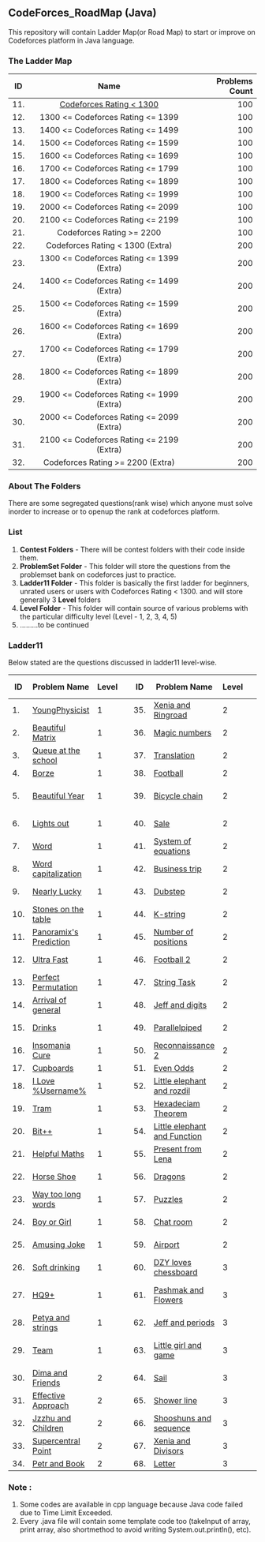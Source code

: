 ## CodeForces_RoadMap (Java)
This repository will contain Ladder Map(or Road Map) to start or improve on Codeforces platform in Java language.

### The Ladder Map 

<center>
  
| ID  |  Name                                       |   Problems Count  |
| ----|:-------------------------------------------:|------------------:|
| 11. |  [Codeforces Rating < 1300](#Ladder11)	    |      100          |            
| 12. |  1300 <= Codeforces Rating <= 1399          |      100          |
| 13. |  1400 <= Codeforces Rating <= 1499          |      100          |
| 14. |  1500 <= Codeforces Rating <= 1599          |      100          |
| 15. |  1600 <= Codeforces Rating <= 1699          |      100          |
| 16. |  1700 <= Codeforces Rating <= 1799          |      100          |
| 17. |  1800 <= Codeforces Rating <= 1899          |      100          |
| 18. |  1900 <= Codeforces Rating <= 1999          |      100          |
| 19. |  2000 <= Codeforces Rating <= 2099          |      100          |
| 20. |  2100 <= Codeforces Rating <= 2199          |      100          |
| 21. |  Codeforces Rating >= 2200                  |      100          |
| 22. |  Codeforces Rating < 1300 (Extra)           |      200          |
| 23. |  1300 <= Codeforces Rating <= 1399 (Extra)  |      200          |
| 24. |  1400 <= Codeforces Rating <= 1499 (Extra)  |      200          |
| 25. |  1500 <= Codeforces Rating <= 1599 (Extra)  |      200          |
| 26. |  1600 <= Codeforces Rating <= 1699 (Extra)  |      200          |
| 27. |  1700 <= Codeforces Rating <= 1799 (Extra)  |      200          |
| 28. |  1800 <= Codeforces Rating <= 1899 (Extra)  |      200          |
| 29. |  1900 <= Codeforces Rating <= 1999 (Extra)  |      200          |
| 30. |  2000 <= Codeforces Rating <= 2099 (Extra)  |      200          |
| 31. |  2100 <= Codeforces Rating <= 2199 (Extra)  |      200          |
| 32. |  Codeforces Rating >= 2200 (Extra)          |      200          |

</center>

### About The Folders
There are some segregated questions(rank wise) which anyone must solve inorder to increase or to openup the rank at codeforces platform.

### List 
1. __Contest Folders__ - There will be contest folders with their code inside them.
2. __ProblemSet Folder__ - This folder will store the questions from the problemset bank on codeforces just to practice.
3. __Ladder11 Folder__ - This folder is basically the first ladder for beginners, unrated users or users with Codeforces Rating < 1300. and will store generally 3 __Level__ folders
4. __Level Folder__ - This folder will contain source of various problems with the particular difficulty level (Level - 1, 2, 3, 4, 5)
5. .........to be continued

### Ladder11
Below stated are the questions discussed in ladder11 level-wise.

|  ID | Problem Name   |  Level |  | ID | Problem Name | Level | | ID | Problem Name | Level
|---|---|---|---|---|---|---|---|---|---|---|
|  1. | <a href="http://codeforces.com/problemset/problem/69/A">YoungPhysicist</a>  |  1 | | 35. | <a href="http://codeforces.com/problemset/problem/339/B">Xenia and Ringroad</a> | 2 | |  69. | <a href="http://codeforces.com/problemset/problem/433/A">Kitahara Gift</a> | 3 |
|  2. | <a href="http://codeforces.com/problemset/problem/263/A">Beautiful Matrix</a>  | 1  | | 36. | <a href="http://codeforces.com/problemset/problem/320/A">Magic numbers</a> | 2 | |  70. | <a href="http://codeforces.com/problemset/problem/186/A">Comparing strings</a> | 3 |
|  3. | <a href="http://codeforces.com/problemset/problem/266/B">Queue at the school</a>  |  1 | | 37. | <a href="http://codeforces.com/problemset/problem/41/A">Translation</a> | 2 | |  71. | <a href="http://codeforces.com/problemset/problem/327/B">Hungry Sequence</a> | 3 |
| 4.  |  <a href="http://codeforces.com/problemset/problem/32/B">Borze</a> | 1  |  | 38. | <a href="http://codeforces.com/problemset/problem/43/A">Football</a> | 2 | |  72. | <a href="http://codeforces.com/problemset/problem/242/B">Big segment</a> | 3 |
|  5. | <a href="http://codeforces.com/problemset/problem/271/A">Beautiful Year</a>  |  1 | | 39. | <a href="http://codeforces.com/problemset/problem/215/A">Bicycle chain</a> | 2 | |  73. | <a href="http://codeforces.com/problemset/problem/258/A">Little elephant and bits</a> | 3 |
|  6. | <a href="http://codeforces.com/problemset/problem/275/A">Lights out</a>  |  1 |  | 40. | <a href="http://codeforces.com/problemset/problem/34/B">Sale</a> | 2 | |  74. | <a href="http://codeforces.com/problemset/problem/296/A">Yaroslav permutations</a> | 3 |
|  7. | <a href="http://codeforces.com/problemset/problem/59/A"> Word</a>  |  1 |  | 41. | <a href="http://codeforces.com/problemset/problem/214/A">System of equations</a> | 2 | |  75. | <a href="http://codeforces.com/problemset/problem/363/B">Fence</a> | 3 |
|  8. | <a href="http://codeforces.com/problemset/problem/281/A">Word capitalization</a>  | 1  | | 42. | <a href="http://codeforces.com/problemset/problem/149/A">Business trip</a> | 2 | |  76. | <a href="http://codeforces.com/problemset/problem/350/A">TL</a> | 3 |
|   9.| <a href="http://codeforces.com/problemset/problem/110/A">Nearly Lucky</a>  |  1 |  | 43. | <a href="http://codeforces.com/problemset/problem/208/A">Dubstep</a> | 2 | |  77. | <a href="http://codeforces.com/problemset/problem/246/B">Increase and Decrease</a> | 3 |
|   10.| <a href="http://codeforces.com/problemset/problem/266/A">Stones on the table</a>  | 1  | | 44. | <a href="http://codeforces.com/problemset/problem/219/A">K-string</a> | 2 | |  78. | <a href="http://codeforces.com/problemset/problem/239/A">Two bags of potatoes</a> | 3 |
| 11. | <a href="http://codeforces.com/problemset/problem/80/A"> Panoramix's Prediction</a> | 1 |  | 45. | <a href="http://codeforces.com/problemset/problem/124/A">Number of positions</a> | 2 | |  79. | <a href="http://codeforces.com/problemset/problem/160/B">Unlucky ticket</a> | 3 |
| 12. | <a href="http://codeforces.com/problemset/problem/61/A">Ultra Fast</a> | 1 | | 46. | <a href="http://codeforces.com/problemset/problem/96/A">Football 2</a> | 2 | |  80. | <a href="http://codeforces.com/problemset/problem/253/A">Boys and girls</a> | 3 |
| 13. | <a href="http://codeforces.com/problemset/problem/233/A">Perfect Permutation</a> | 1 | | 47. | <a href="http://codeforces.com/problemset/problem/118/A">String Task</a> | 2 | |  81. | <a href="http://codeforces.com/problemset/problem/236/B">Easy number challenge</a> | 3 |
| 14. | <a href="http://codeforces.com/problemset/problem/144/A">Arrival of general</a> | 1 | | 48. | <a href="http://codeforces.com/problemset/problem/352/A">Jeff and digits</a> | 2 | |  82. | <a href="http://codeforces.com/problemset/problem/304/A">Pythagoras theorem 2</a> | 3 |
| 15. | <a href="http://codeforces.com/problemset/problem/200/B">Drinks</a> | 1 | | 49. | <a href="http://codeforces.com/problemset/problem/224/A">Parallelpiped</a> | 2 | |  83. | <a href="http://codeforces.com/problemset/problem/254/A">Cards with numbers</a> | 3 |
| 16. | <a href="http://codeforces.com/problemset/problem/148/A">Insomania Cure</a> | 1 | | 50. | <a href="http://codeforces.com/problemset/problem/34/A">Reconnaissance 2</a> | 2 | |  84. | <a href="http://codeforces.com/problemset/problem/353/A">Domino</a> | 3 |
| 17. | <a href="http://codeforces.com/problemset/problem/248/A">Cupboards</a> | 1 | | 51. | <a href="http://codeforces.com/problemset/problem/318/A">Even Odds</a> | 2 | |  85. | <a href="http://codeforces.com/problemset/problem/349/A">Cinema line</a> | 3 |
| 18. | <a href="http://codeforces.com/problemset/problem/155/A">I Love \%Username\%</a> | 1 | | 52. | <a href="http://codeforces.com/problemset/problem/205/A">Little elephant and rozdil</a> | 2 | |  86. | <a href="http://codeforces.com/problemset/problem/166/A">Rank list</a> | 3 |
| 19. | <a href="http://codeforces.com/problemset/problem/116/A">Tram</a> | 1 | | 53. | <a href="http://codeforces.com/problemset/problem/199/A">Hexadeciam Theorem</a> | 2 | |  87. | <a href="http://codeforces.com/problemset/problem/189/A">Cut ribbon</a> | 3 |
| 20. | <a href="http://codeforces.com/problemset/problem/282/A">Bit++</a> | 1 | |  54. | <a href="http://codeforces.com/problemset/problem/221/A">Little elephant and Function</a> | 2 | |  88. | <a href="http://codeforces.com/problemset/problem/287/A">IQ test</a> | 3 |
| 21. | <a href="http://codeforces.com/problemset/problem/339/A">Helpful Maths</a> | 1 | |  55. | <a href="http://codeforces.com/problemset/problem/118/B">Present from Lena</a> | 2 | |  89. | <a href="http://codeforces.com/problemset/problem/285/C">Building permutation</a> | 3 |
| 22. | <a href="http://codeforces.com/problemset/problem/228/A">Horse Shoe</a> | 1 | |  56. | <a href="http://codeforces.com/problemset/problem/230/A">Dragons</a> | 2 | |  90. | <a href="http://codeforces.com/problemset/problem/433/B">Kuriyanama's stone</a> | 3 |
| 23. | <a href="http://codeforces.com/problemset/problem/71/A"> Way too long words</a> | 1 | |  57. | <a href="http://codeforces.com/problemset/problem/337/A">Puzzles</a> | 2 | | 91. | <a href="http://codeforces.com/problemset/problem/230/B">T-primes</a> | 3 |
| 24. | <a href="http://codeforces.com/problemset/problem/236/A">Boy or Girl</a> | 1 | |  58. | <a href="http://codeforces.com/problemset/problem/58/A">Chat room</a> | 2 | |  92. | <a href="http://codeforces.com/problemset/problem/368/B">Sereja and suffix</a> | 3 |
| 25. | <a href="http://codeforces.com/problemset/problem/141/A">Amusing Joke</a> | 1 | |  59. | <a href="http://codeforces.com/problemset/problem/218/B">Airport</a> | 2 | |  93. | <a href="http://codeforces.com/problemset/problem/327/A">Flipping game</a> | 3 |
| 26. | <a href="http://codeforces.com/problemset/problem/151/A">Soft drinking</a> | 1 | |  60. | <a href="http://codeforces.com/problemset/problem/445/A">DZY loves chessboard</a> | 3 | |  94. | <a href="http://codeforces.com/problemset/problem/237/A">Free Cash</a> | 3 |
| 27. | <a href="http://codeforces.com/problemset/problem/133/A">HQ9+</a> | 1 | |  61. | <a href="http://codeforces.com/problemset/problem/459/B">Pashmak and Flowers</a> | 3 | |  95. | <a href="http://codeforces.com/problemset/problem/289/B">Polo and the penguin matrix</a> | 3 |
| 28. | <a href="http://codeforces.com/problemset/problem/112/A">Petya and strings</a> | 1 | |  62. | <a href="http://codeforces.com/problemset/problem/352/B">Jeff and periods</a> | 3 | |  96. | <a href="http://codeforces.com/problemset/problem/450/B">Jzzhu and sequence</a> | 3 |
| 29. | <a href="http://codeforces.com/problemset/problem/231/A">Team</a> | 1 | |  63. | <a href="http://codeforces.com/problemset/problem/276/B">Little girl and game</a> | 3 | |  97. | <a href="http://codeforces.com/problemset/problem/462/B">Appleman and cardgame</a> | 3 |
| 30. | <a href="http://codeforces.com/problemset/problem/272/A">Dima and Friends</a> | 2 | |  64. | <a href="http://codeforces.com/problemset/problem/298/B">Sail</a> | 3 | |  98. | <a href="http://codeforces.com/problemset/problem/451/B">Sort the array</a> | 3 |
| 31. | <a href="http://codeforces.com/problemset/problem/227/B">Effective Approach</a> | 2 | |  65. | <a href="http://codeforces.com/problemset/problem/431/B">Shower line</a> | 3 | |  99. | <a href="http://codeforces.com/problemset/problem/315/A">Sereja and bottles</a> | 3 |
| 32. | <a href="http://codeforces.com/problemset/problem/450/A">Jzzhu and Children</a> | 2 | |  66. | <a href="http://codeforces.com/problemset/problem/222/A">Shooshuns and sequence</a> | 3 | |  100. | <a href="http://codeforces.com/problemset/problem/260/A">Adding digits</a> | 3 |
| 33. | <a href="http://codeforces.com/problemset/problem/165/A">Supercentral Point</a> | 2 | |  67. | <a href="http://codeforces.com/problemset/problem/342/A">Xenia and Divisors</a> | 3 |
| 34. | <a href="http://codeforces.com/problemset/problem/139/A">Petr and Book</a> | 2 | |  68. | <a href="http://codeforces.com/problemset/problem/43/B">Letter</a> | 3 |




### Note : 
1. Some codes are available in cpp language because Java code failed due to Time Limit Exceeded.
2. Every .java file will contain some template code too (takeInput of array, print array, also shortmethod to avoid writing System.out.println(), etc).



